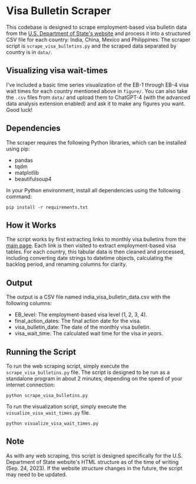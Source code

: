 # Visa Bulletin Scraper

This codebase is designed to scrape employment-based visa bulletin data from the [U.S. Department of State's website](https://travel.state.gov/content/travel/en/legal/visa-law0/visa-bulletin.html) and process it into a structured CSV file for each country: India, China, Mexico and Philippines. The scraper script is `scrape_visa_bulletins.py` and the scraped data separated by country is in `data/`.

## Visualizing visa wait-times
I've included a basic time series visualization of the EB-1 through EB-4 visa wait times for each country mentioned above in `figure/`. You can also take the `.csv` files from `data/` and upload them to ChatGPT-4 (with the advanced data analysis extension enabled) and ask it to make any figures you want. Good luck!

## Dependencies

The scraper requires the following Python libraries, which can be installed using pip:

- pandas
- tqdm
- matplotlib
- beautifulsoup4

In your Python environment, install all dependencies using the following command:

```
pip install -r requirements.txt
```

## How it Works

The script works by first extracting links to monthly visa bulletins from the [main page](https://travel.state.gov/content/travel/en/legal/visa-law0/visa-bulletin.html). Each link is then visited to extract employment-based visa tables. For each country, this tabular data is then cleaned and processed, including converting date strings to datetime objects, calculating the backlog period, and renaming columns for clarity.

## Output

The output is a CSV file named india_visa_bulletin_data.csv with the following columns:

- EB_level: The employment-based visa level (1, 2, 3, 4).
- final_action_dates: The final action date for the visa.
- visa_bulletin_date: The date of the monthly visa bulletin.
- visa_wait_time: The calculated wait time for the visa *in years*.

## Running the Script

To run the web scraping script, simply execute the `scrape_visa_bulletins.py` file. The script is designed to be run as a standalone program in about 2 minutes, depending on the speed of your internet connection:

```shell
python scrape_visa_bulletins.py
```

To run the visualization script, simply execute the `visualize_visa_wait_times.py` file. 

```shell
python visualize_visa_wait_times.py
```

## Note

As with any web scraping, this script is designed specifically for the U.S. Department of State website's HTML structure as of the time of writing (Sep. 24, 2023). If the website structure changes in the future, the script may need to be updated.

